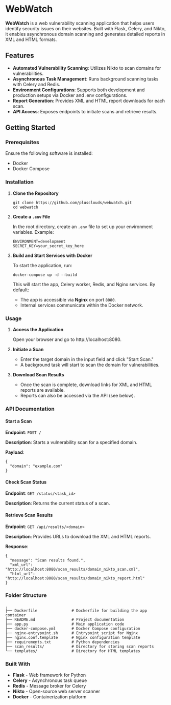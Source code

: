 # WebWatch

**WebWatch** is a web vulnerability scanning application that helps users identify security issues on their websites. Built with Flask, Celery, and Nikto, it enables asynchronous domain scanning and generates detailed reports in XML and HTML formats.

## Features

- **Automated Vulnerability Scanning**: Utilizes Nikto to scan domains for vulnerabilities.
- **Asynchronous Task Management**: Runs background scanning tasks with Celery and Redis.
- **Environment Configurations**: Supports both development and production setups via Docker and .env configurations.
- **Report Generation**: Provides XML and HTML report downloads for each scan.
- **API Access**: Exposes endpoints to initiate scans and retrieve results.

## Getting Started

### Prerequisites

Ensure the following software is installed:

- Docker
- Docker Compose

### Installation

1. **Clone the Repository**

   ```
   git clone https://github.com/plusclouds/webwatch.git
   cd webwatch
   ```

2. **Create a `.env` File**

   In the root directory, create an `.env` file to set up your environment variables. Example:

   ```
   ENVIRONMENT=development
   SECRET_KEY=your_secret_key_here
   ```

3. **Build and Start Services with Docker**

   To start the application, run:

   ```
   docker-compose up -d --build
   ```

   This will start the app, Celery worker, Redis, and Nginx services. By default:

   - The app is accessible via **Nginx** on port `8080`.
   - Internal services communicate within the Docker network.

### Usage

1. **Access the Application**

   Open your browser and go to http://localhost:8080.

2. **Initiate a Scan**

   - Enter the target domain in the input field and click "Start Scan."
   - A background task will start to scan the domain for vulnerabilities.

3. **Download Scan Results**

   - Once the scan is complete, download links for XML and HTML reports are available.
   - Reports can also be accessed via the API (see below).

### API Documentation

#### Start a Scan

**Endpoint**: `POST /`

**Description**: Starts a vulnerability scan for a specified domain.

**Payload**:

```
{
  "domain": "example.com"
}
```

#### Check Scan Status

**Endpoint**: `GET /status/<task_id>`

**Description**: Returns the current status of a scan.

#### Retrieve Scan Results

**Endpoint**: `GET /api/results/<domain>`

**Description**: Provides URLs to download the XML and HTML reports.

**Response**:

```
{
  "message": "Scan results found.",
  "xml_url": "http://localhost:8080/scan_results/domain_nikto_scan.xml",
  "html_url": "http://localhost:8080/scan_results/domain_nikto_report.html"
}
```

### Folder Structure

```
.
├── Dockerfile               # Dockerfile for building the app container
├── README.md                # Project documentation
├── app.py                   # Main application code
├── docker-compose.yml       # Docker Compose configuration
├── nginx-entrypoint.sh      # Entrypoint script for Nginx
├── nginx.conf.template      # Nginx configuration template
├── requirements.txt         # Python dependencies
├── scan_results/            # Directory for storing scan reports
└── templates/               # Directory for HTML templates
```

### Built With

- **Flask** - Web framework for Python
- **Celery** - Asynchronous task queue
- **Redis** - Message broker for Celery
- **Nikto** - Open-source web server scanner
- **Docker** - Containerization platform